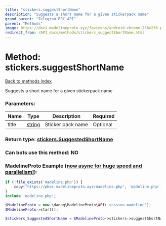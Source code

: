 ```yaml
---
title: "stickers.suggestShortName"
description: "Suggests a short name for a given stickerpack name"
grand_parent: "Telegram RPC API"
parent: "Methods"
image: https://docs.madelineproto.xyz/favicons/android-chrome-256x256.png
redirect_from: /API_docs/methods/stickers_suggestShortName.html
---
```

# Method: stickers.suggestShortName
[Back to methods index](index.html)



Suggests a short name for a given stickerpack name

### Parameters:

| Name     |    Type       | Description | Required |
|----------|---------------|-------------|----------|
|title|[string](/API_docs/types/string.html) | Sticker pack name | Optional|


### Return type: [stickers.SuggestedShortName](/API_docs/types/stickers.SuggestedShortName.html)

### Can bots use this method: **NO**


### MadelineProto Example ([now async for huge speed and parallelism!](https://docs.madelineproto.xyz/docs/ASYNC.html)):


```php
if (!file_exists('madeline.php')) {
    copy('https://phar.madelineproto.xyz/madeline.php', 'madeline.php');
}
include 'madeline.php';

$MadelineProto = new \danog\MadelineProto\API('session.madeline');
$MadelineProto->start();

$stickers_SuggestedShortName = $MadelineProto->stickers->suggestShortName(title: 'string', );
```

